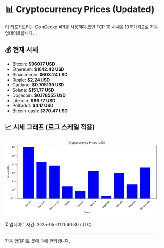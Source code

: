 
# 📊 Cryptocurrency Prices (Updated)

이 리포지토리는 CoinGecko API를 사용하여 코인 TOP 10 시세를 10분가격으로 자동 업데이트합니다.

## 💰 현재 시세
- Bitcoin: **$96037 USD**
- Ethereum: **$1842.42 USD**
- Binancecoin: **$603.24 USD**
- Ripple: **$2.24 USD**
- Cardano: **$0.705135 USD**
- Solana: **$151.77 USD**
- Dogecoin: **$0.178555 USD**
- Litecoin: **$86.77 USD**
- Polkadot: **$4.17 USD**
- Bitcoin-cash: **$370.47 USD**

## 📈 시세 그래프 (로그 스케일 적용)
![Crypto Prices](crypto_prices.png)

⏳ 업데이트 시간: 2025-05-01 11:40:30 (UTC)

---
자동 업데이트 봇에 의해 관리됩니다.
